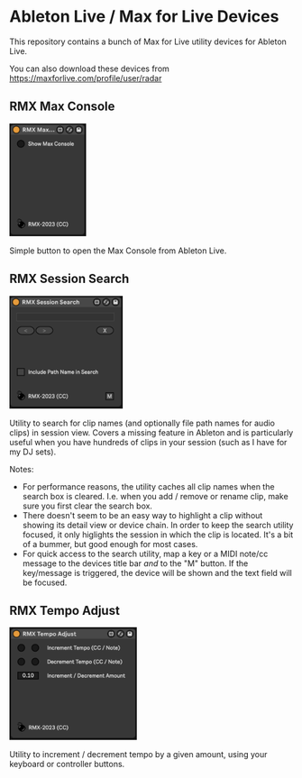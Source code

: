 # Ableton Live / Max for Live Devices

This repository contains a bunch of Max for Live utility devices for Ableton Live.

You can also download these devices from https://maxforlive.com/profile/user/radar

## RMX Max Console

<img src="images/rmx_max_console.png" height="200">

Simple button to open the Max Console from Ableton Live.


## RMX Session Search

<img src="images/rmx_session_search.png" height="200">

Utility to search for clip names (and optionally file path names for audio clips) in session view. Covers a missing feature in Ableton and is particularly useful when you have hundreds of clips in your session (such as I have for my DJ sets).

Notes:
- For performance reasons, the utility caches all clip names when the search box is cleared. I.e. when you add / remove or rename clip, make sure you first clear the search box.
- There doesn't seem to be an easy way to highlight a clip without showing its detail view or device chain. In order to keep the search utility focused, it only higlights the session in which the clip is located. It's a bit of a bummer, but good enough for most cases.
- For quick access to the search utility, map a key or a MIDI note/cc message to the devices title bar *and* to the "M" button. If the key/message is triggered, the device will be shown and the text field will be focused.


## RMX Tempo Adjust

<img src="images/rmx_tempo_adjust.png" height="200">

Utility to increment / decrement tempo by a given amount, using your keyboard or controller buttons.
